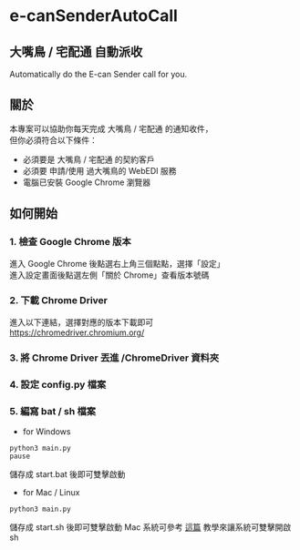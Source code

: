 # e-canSenderAutoCall

## 大嘴鳥 / 宅配通 自動派收

Automatically do the E-can Sender call for you.

## 關於

本專案可以協助你每天完成 大嘴鳥 / 宅配通 的通知收件，  
但你必須符合以下條件：

<ul>
    <li>必須要是 大嘴鳥 / 宅配通 的契約客戶</li>
    <li>必須要 申請/使用 過大嘴鳥的 WebEDI 服務</li>
    <li>電腦已安裝 Google Chrome 瀏覽器</li>
</ul>

## 如何開始

### 1. 檢查 Google Chrome 版本
進入 Google Chrome 後點選右上角三個點點，選擇「設定」  
進入設定畫面後點選左側「關於 Chrome」查看版本號碼
### 2. 下載 Chrome Driver
進入以下連結，選擇對應的版本下載即可  
https://chromedriver.chromium.org/
### 3. 將 Chrome Driver 丟進 /ChromeDriver 資料夾
### 4. 設定 config.py 檔案
### 5. 編寫 bat / sh 檔案
 * for Windows
 ```console
 python3 main.py
 pause
 ```
   儲存成 start.bat 後即可雙擊啟動
 * for Mac / Linux
 ```console
 python3 main.py
 ```
   儲存成 start.sh 後即可雙擊啟動
   Mac 系統可參考 [這篇](https://www.minwt.com/mac/22625.html) 教學來讓系統可雙擊開啟 sh
